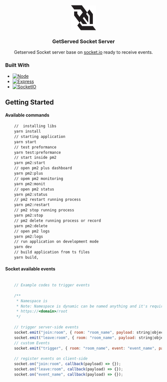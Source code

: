 <!-- Improved compatibility of back to top link: See: https://github.com/othneildrew/Best-README-Template/pull/73 -->
<a name="readme-top"></a>
<!--
*** Thanks for checking out the Best-README-Template. If you have a suggestion
*** that would make this better, please fork the repo and create a pull request
*** or simply open an issue with the tag "enhancement".
*** Don't forget to give the project a star!
*** Thanks again! Now go create something AMAZING! :D
-->



<!-- PROJECT SHIELDS -->
<!--
*** I'm using markdown "reference style" links for readability.
*** Reference links are enclosed in brackets [ ] instead of parentheses ( ).
*** See the bottom of this document for the declaration of the reference variables
*** for contributors-url, forks-url, etc. This is an optional, concise syntax you may use.
*** https://www.markdownguide.org/basic-syntax/#reference-style-links
-->
<!-- [![Contributors][contributors-shield]][contributors-url]
[![Forks][forks-shield]][forks-url]
[![Stargazers][stars-shield]][stars-url]
[![Issues][issues-shield]][issues-url]
[![MIT License][license-shield]][license-url]
[![LinkedIn][linkedin-shield]][linkedin-url] -->



<!-- PROJECT LOGO -->
<br />
<div align="center">
  <a href="#">
    <img src="img/websocket-logo-91B815D333-seeklogo.com.png" alt="Logo" width="80" height="80">
  </a>

  <h3 align="center">GetServed Socket Server</h3>

  <p align="center">
    Getserved Socket server base on <a href="https://socket.io/" target="_blank">socket.io</a> ready to receive events.
    <br />
    <!-- <a href="https://github.com/othneildrew/Best-README-Template"><strong>Explore the docs »</strong></a>
    <br />
    <br />
    <a href="https://github.com/othneildrew/Best-README-Template">View Demo</a>
    ·
    <a href="https://github.com/othneildrew/Best-README-Template/issues">Report Bug</a>
    ·
    <a href="https://github.com/othneildrew/Best-README-Template/issues">Request Feature</a> -->
  </p>
</div>



<!-- ABOUT THE PROJECT -->
<!-- ## About The Project -->

<!-- [![Product Name Screen Shot][product-screenshot]](https://example.com) -->

<!-- There are many great README templates available on GitHub; however, I didn't find one that really suited my needs so I created this enhanced one. I want to create a README template so amazing that it'll be the last one you ever need -- I think this is it.

Here's why:
* Your time should be focused on creating something amazing. A project that solves a problem and helps others
* You shouldn't be doing the same tasks over and over like creating a README from scratch
* You should implement DRY principles to the rest of your life :smile:

Of course, no one template will serve all projects since your needs may be different. So I'll be adding more in the near future. You may also suggest changes by forking this repo and creating a pull request or opening an issue. Thanks to all the people have contributed to expanding this template!

Use the `BLANK_README.md` to get started.

<p align="right">(<a href="#readme-top">back to top</a>)</p> -->



### Built With
* [![Node][Node.js]][Node-url]
* [![Express][Express]][Express-url]
* [![SocketIO][Socket.io]][SocketIO-url]

<!-- GETTING STARTED -->
## Getting Started

#### Available commands
```cmd
    //  installing libs
    yarn install
    // starting application
    yarn start
    // test preformance
    yarn test:preformance
    // start inside pm2
    yarn pm2:start
    // open pm2 plus dashboard
    yarn pm2:plus
    // opem pm2 monitoring
    yarn pm2:monit
    // open pm2 status
    yarn pm2:status
    // pm2 restart running process
    yarn pm2:restart
    // pm2 stop running process
    yarn pm2:stop
    // pm2 delete running process or record
    yarn pm2:delete
    // open pm2 logs
    yarn pm2:logs
    // run application on development mode
    yarn dev
    // build application from ts files
    yarn build,
```
#### Socket available events
```javascript

    // Example codes to trigger events
     
    /**
     * Namespace is 
     * Note: Namespace is dynamic can be named anything and it's required
     * https://<domain>/root
     */

    // trigger server-side events
    socket.emit("join:room", { room: "room_name", payload: string|object });
    socket.emit("leave:room", { room: "room_name", payload: string|object });
    // custom Events
    socket.emit("trigger", { room: "room_name", event: "event_name", payload: string|object});

    // register events on client-side
    socket.on("join:room", callback(payload) => {});
    socket.on("leave:room", callback(payload) => {});
    socket.on("event_name", callback(payload) => {});
```

[Express]: https://img.shields.io/badge/express-000000?style=for-the-badge&logo=express&logoColor=white
[Express-url]: https://expressjs.com
[Node.js]: https://img.shields.io/badge/node.js-215732?style=for-the-badge&logo=nodedotjs&logoColor=white
[Node-url]: https://nodejs.org/en/
[Socket.io]: https://img.shields.io/badge/socket.io-000000?style=for-the-badge&logo=socketdotio&logoColor=white
[SocketIO-url]: https://socket.io/